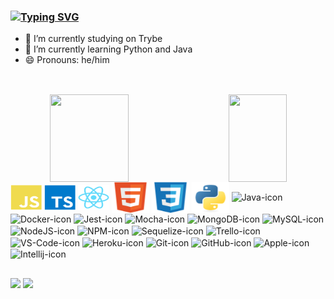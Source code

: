 ### [![Typing SVG](https://readme-typing-svg.herokuapp.com?lines=Hi+there+%F0%9F%91%8B%2C+I'm+Thauler+Mayrink++++++++++++)](https://git.io/typing-svg)

- 🔭 I’m currently studying on Trybe
- 🌱 I’m currently learning Python and Java
- 😄 Pronouns: he/him

##

 <div style="display: inline" align="center"><br>
 <div style="display: inline_block" >
  <a href="https://github.com/Thauler">
  <img height="140px" align="right" width="43%" margin="0" padding="5px" src="https://github-readme-stats.vercel.app/api/top-langs/?username=Thauler&layout=compact&langs_count=7&theme=codeSTACKr&locale=pt-br"/>
  </a>
</div>
  
 <div style="display: inline_block" >
  <a href="https://github.com/Thauler">
  <img height="140px" width="50%" align="left" margin="0" padding="5px" src="https://github-readme-stats.vercel.app/api?username=Thauler&show_icons=true&theme=codeSTACKr&include_all_commits=true&count_private=true&hide=issues&locale=pt-br"/> 
  </a>
</div>  
</div> 
<br />

<div style="display: inline_block"><br>

  <img align="center" alt="Javascript-icon" height="40" width="50" src="https://raw.githubusercontent.com/devicons/devicon/master/icons/javascript/javascript-plain.svg">
  
  <img align="center" alt="Typescript-icon" height="40" width="50" src="https://raw.githubusercontent.com/devicons/devicon/master/icons/typescript/typescript-plain.svg">
  
  <img align="center" alt="React-icon" height="40" width="50" src="https://raw.githubusercontent.com/devicons/devicon/master/icons/react/react-original.svg">
  
  <img align="center" alt="HTML-icon" height="50" width="60" src="https://raw.githubusercontent.com/devicons/devicon/master/icons/html5/html5-original.svg">
  
  <img align="center" alt="CSS-icon" height="50" width="60" src="https://raw.githubusercontent.com/devicons/devicon/master/icons/css3/css3-original.svg">
  
  <img align="center" alt="Python-icon" height="50" width="60" src="https://raw.githubusercontent.com/devicons/devicon/master/icons/python/python-original.svg">
  
  <img align="center" alt="Java-icon" height="50" width="60" src="https://cdn.jsdelivr.net/gh/devicons/devicon/icons/java/java-original.svg" />
  
  <img align="center" alt="Docker-icon" height="50" width="60" src="https://cdn.jsdelivr.net/gh/devicons/devicon/icons/docker/docker-original-wordmark.svg" />
  
  <img align="center" alt="Jest-icon" height="50" width="60" src="https://cdn.jsdelivr.net/gh/devicons/devicon/icons/jest/jest-plain.svg" />
  
  <img align="center" alt="Mocha-icon" height="50" width="60" src="https://cdn.jsdelivr.net/gh/devicons/devicon/icons/mocha/mocha-plain.svg" />
  
  <img align="center" alt="MongoDB-icon" height="50" width="60" src="https://cdn.jsdelivr.net/gh/devicons/devicon/icons/mongodb/mongodb-original-wordmark.svg" />
  
  <img align="center" alt="MySQL-icon" height="65" width="65" src="https://cdn.jsdelivr.net/gh/devicons/devicon/icons/mysql/mysql-original-wordmark.svg" />

  <img align="center" alt="NodeJS-icon" height="50" width="60" src="https://cdn.jsdelivr.net/gh/devicons/devicon/icons/nodejs/nodejs-original.svg" />

  <img align="center" alt="NPM-icon" height="50" width="60" src="https://cdn.jsdelivr.net/gh/devicons/devicon/icons/npm/npm-original-wordmark.svg" />

  <img align="center" alt="Sequelize-icon" height="50" width="60" src="https://cdn.jsdelivr.net/gh/devicons/devicon/icons/sequelize/sequelize-original.svg" />

  <img align="center" alt="Trello-icon" height="50" width="60" src="https://cdn.jsdelivr.net/gh/devicons/devicon/icons/trello/trello-plain.svg" />

  <img align="center" alt="VS-Code-icon" height="50" width="60" src="https://cdn.jsdelivr.net/gh/devicons/devicon/icons/vscode/vscode-original.svg" />

  <img align="center" alt="Heroku-icon" height="50" width="60" src="https://cdn.jsdelivr.net/gh/devicons/devicon/icons/heroku/heroku-original.svg" />

  <img align="center" alt="Git-icon" height="50" width="60" src="https://cdn.jsdelivr.net/gh/devicons/devicon/icons/git/git-original.svg" />

  <img align="center" alt="GitHub-icon" height="50" width="60" src="https://cdn.jsdelivr.net/gh/devicons/devicon/icons/github/github-original.svg" />

  <img align="center" alt="Apple-icon" height="50" width="60" src="https://cdn.jsdelivr.net/gh/devicons/devicon/icons/apple/apple-original.svg" />

  <img align="center" alt="Intellij-icon" height="50" width="60" src="https://resources.jetbrains.com/storage/products/company/brand/logos/IntelliJ_IDEA_icon.svg?_gl=1*2uz95l*_ga*MTc2NDYxNjcwNy4xNjU2OTYzNjU3*_ga_9J976DJZ68*MTY2MDc4NDk0NC4xNi4wLjE2NjA3ODQ5NTQuMC4wLjA.&_ga=2.223665179.1812101010.1660784944-1764616707.1656963657" />

</div>
	
##

<div> 

  <a href = "mailto:thauler98@gmail.com"><img src="https://img.shields.io/badge/-Gmail-%23333?style=for-the-badge&logo=gmail&logoColor=white" target="_blank"></a>
  <a href="www.linkedin.com/in/thaulermayrink" target="_blank"><img src="https://img.shields.io/badge/-LinkedIn-%230077B5?style=for-the-badge&logo=linkedin&logoColor=white" target="_blank"></a> 
 
 
</div>
